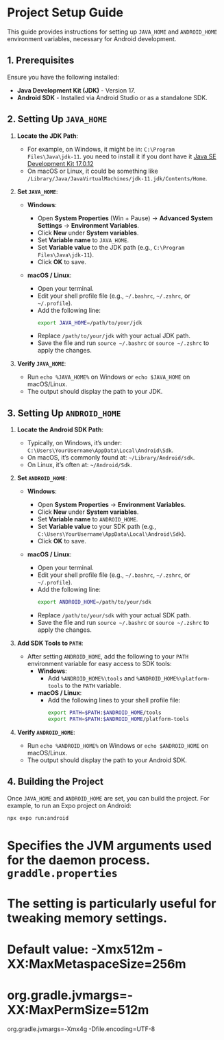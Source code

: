# Project Setup Guide

This guide provides instructions for setting up `JAVA_HOME` and `ANDROID_HOME` environment variables, necessary for Android development.

## 1. Prerequisites

Ensure you have the following installed:
- **Java Development Kit (JDK)** - Version 17.
- **Android SDK** - Installed via Android Studio or as a standalone SDK.

## 2. Setting Up `JAVA_HOME`

1. **Locate the JDK Path**:
   - For example, on Windows, it might be in: `C:\Program Files\Java\jdk-11`. you need to install it if you dont have it [Java SE Development Kit 17.0.12](https://www.oracle.com/java/technologies/javase/jdk17-archive-downloads.html)
   - On macOS or Linux, it could be something like `/Library/Java/JavaVirtualMachines/jdk-11.jdk/Contents/Home`.

2. **Set `JAVA_HOME`**:
   - **Windows**:
     - Open **System Properties** (Win + Pause) → **Advanced System Settings** → **Environment Variables**.
     - Click **New** under **System variables**.
     - Set **Variable name** to `JAVA_HOME`.
     - Set **Variable value** to the JDK path (e.g., `C:\Program Files\Java\jdk-11`).
     - Click **OK** to save.

   - **macOS / Linux**:
     - Open your terminal.
     - Edit your shell profile file (e.g., `~/.bashrc`, `~/.zshrc`, or `~/.profile`).
     - Add the following line:
       ```sh
       export JAVA_HOME=/path/to/your/jdk
       ```
     - Replace `/path/to/your/jdk` with your actual JDK path.
     - Save the file and run `source ~/.bashrc` or `source ~/.zshrc` to apply the changes.

3. **Verify `JAVA_HOME`**:
   - Run `echo %JAVA_HOME%` on Windows or `echo $JAVA_HOME` on macOS/Linux.
   - The output should display the path to your JDK.

## 3. Setting Up `ANDROID_HOME`

1. **Locate the Android SDK Path**:
   - Typically, on Windows, it’s under: `C:\Users\YourUsername\AppData\Local\Android\Sdk`.
   - On macOS, it’s commonly found at: `~/Library/Android/sdk`.
   - On Linux, it’s often at: `~/Android/Sdk`.

2. **Set `ANDROID_HOME`**:
   - **Windows**:
     - Open **System Properties** → **Environment Variables**.
     - Click **New** under **System variables**.
     - Set **Variable name** to `ANDROID_HOME`.
     - Set **Variable value** to your SDK path (e.g., `C:\Users\YourUsername\AppData\Local\Android\Sdk`).
     - Click **OK** to save.

   - **macOS / Linux**:
     - Open your terminal.
     - Edit your shell profile file (e.g., `~/.bashrc`, `~/.zshrc`, or `~/.profile`).
     - Add the following line:
       ```sh
       export ANDROID_HOME=/path/to/your/sdk
       ```
     - Replace `/path/to/your/sdk` with your actual SDK path.
     - Save the file and run `source ~/.bashrc` or `source ~/.zshrc` to apply the changes.

3. **Add SDK Tools to `PATH`**:
   - After setting `ANDROID_HOME`, add the following to your `PATH` environment variable for easy access to SDK tools:
     - **Windows**:
       - Add `%ANDROID_HOME%\tools` and `%ANDROID_HOME%\platform-tools` to the `PATH` variable.
     - **macOS / Linux**:
       - Add the following lines to your shell profile file:
         ```sh
         export PATH=$PATH:$ANDROID_HOME/tools
         export PATH=$PATH:$ANDROID_HOME/platform-tools
         ```

4. **Verify `ANDROID_HOME`**:
   - Run `echo %ANDROID_HOME%` on Windows or `echo $ANDROID_HOME` on macOS/Linux.
   - The output should display the path to your Android SDK.

## 4. Building the Project

Once `JAVA_HOME` and `ANDROID_HOME` are set, you can build the project. For example, to run an Expo project on Android:

```bash
npx expo run:android
```

# Specifies the JVM arguments used for the daemon process. `graddle.properties` 
# The setting is particularly useful for tweaking memory settings.
# Default value: -Xmx512m -XX:MaxMetaspaceSize=256m
# org.gradle.jvmargs=-XX:MaxPermSize=512m
org.gradle.jvmargs=-Xmx4g -Dfile.encoding=UTF-8